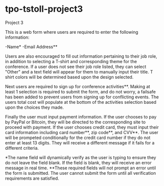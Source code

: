 # tpo-tstoll-project3

Project 3

This is a web form where users are required to enter the following information:

-Name*
-Email Address**

Users are also encouraged to fill out information pertaining to their job role, in addition to selecting a T-shirt and corresponding theme for the conference. If a user does not see their job role listed, they can select "Other" and a text field will appear for them to manually input their title. T shirt colors will be determined based upon the design selected.

Next users are required to sign up for conference activities**. Making at least 1 selection is required to submit the form, and do not worry, a failsafe has been added to prevent users from signing up for conflicting events. The users total cost will populate at the bottom of the activities selection based upon the choices they made.

Finally the user must input payment information. If the user chooses to pay by PayPal or Bitcoin, they will be directed to the corresponding site to proceed with payment. If the user chooses credit card, they must input their card information including card number**, zip code**, and CVV**. The user will be prompeted conditionally for the credit card number if they do not enter at least 13 digits. They will receive a different message if it fails for a different criteria.

*The name field will dynamically verify as the user is typing to ensure they do not leave the field blank. If the field is blank, they will receive an error message in real time.
**These required fields will not prompt an error until the form is submitted. The user cannot submit the form until all verification requirements are satisfied.
 